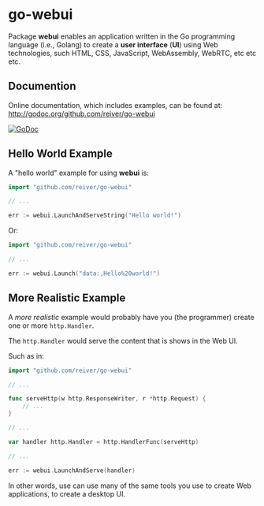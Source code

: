 # go-webui

Package **webui** enables an application written in the Go programming language (i.e., Golang) to create a **user interface** (**UI**) using Web technologies, such HTML, CSS, JavaScript, WebAssembly, WebRTC, etc etc etc.

## Documention

Online documentation, which includes examples, can be found at: http://godoc.org/github.com/reiver/go-webui

[![GoDoc](https://godoc.org/github.com/reiver/go-webui?status.svg)](https://godoc.org/github.com/reiver/go-webui)

## Hello World Example

A "hello world" example for using **webui** is:
```go
import "github.com/reiver/go-webui"

// ...

err := webui.LaunchAndServeString("Hello world!")
```

Or:
```go
import "github.com/reiver/go-webui"

// ...

err := webui.Launch("data:,Hello%20world!")
```

## More Realistic Example
A _more realistic_ example would probably have you (the programmer) create one or more `http.Handler`.

The `http.Handler` would serve the content that is shows in the Web UI.

Such as in:
```go
import "github.com/reiver/go-webui"

// ...

func serveHttp(w http.ResponseWriter, r *http.Request) {
	// ...
}

// ...

var handler http.Handler = http.HandlerFunc(serveHttp)

// ...

err := webui.LaunchAndServe(handler)
```

In other words, use can use many of the same tools you use to create Web applications, to create a desktop UI.
